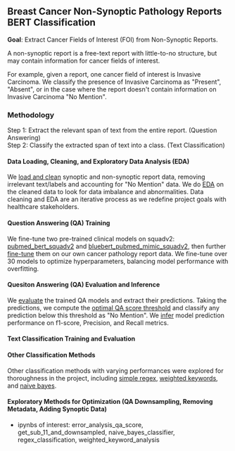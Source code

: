 ## Breast Cancer Non-Synoptic Pathology Reports BERT Classification

**Goal**: Extract Cancer Fields of Interest (FOI) from Non-Synoptic Reports.

A non-synoptic report is a free-text report with little-to-no structure, but may contain information for cancer fields of interest.

For example, given a report, one cancer field of interest is Invasive Carcinoma. We classify the presence of Invasive Carcinoma as "Present", "Absent", or in the case where the report doesn't contain information on Invasive Carcinoma "No Mention".

### Methodology
Step 1: Extract the relevant span of text from the entire report. (Question Answering)  
Step 2: Classify the extracted span of text into a class. (Text Classification)  

#### Data Loading, Cleaning, and Exploratory Data Analysis (EDA)
We [load and clean](https://github.com/trevorkwan/Breast-Cancer-Non-Synoptic-Pathology-Reports-BERT-Classification/blob/main/src/load_and_clean_data.py) synoptic and non-synoptic report data, removing irrelevant text/labels and accounting for "No Mention" data. We do [EDA](https://github.com/trevorkwan/Breast-Cancer-Non-Synoptic-Pathology-Reports-BERT-Classification/blob/main/src/EDA.py) on the cleaned data to look for data imbalance and abnormalities. Data cleaning and EDA are an iterative process as we redefine project goals with healthcare stakeholders.

#### Question Answering (QA) Training
We fine-tune two pre-trained clinical models on squadv2: [pubmed_bert_squadv2](https://huggingface.co/franklu/pubmed_bert_squadv2) and [bluebert_pubmed_mimic_squadv2](https://huggingface.co/trevorkwan/bluebert_pubmed_mimic_uncased_squadv2), then further [fine-tune](https://github.com/trevorkwan/Breast-Cancer-Non-Synoptic-Pathology-Reports-BERT-Classification/blob/main/src/train_v2.py) them on our own cancer pathology report data. We fine-tune over 30 models to optimize hyperparameters, balancing model performance with overfitting.

#### Quesiton Answering (QA) Evaluation and Inference
We [evaluate](https://github.com/trevorkwan/Breast-Cancer-Non-Synoptic-Pathology-Reports-BERT-Classification/blob/main/src/eval_v3.py) the trained QA models and extract their predictions. Taking the predictions, we compute the [optimal QA score threshold](https://github.com/trevorkwan/Breast-Cancer-Non-Synoptic-Pathology-Reports-BERT-Classification/blob/main/src/error_analysis_qa_score.ipynb) and classify any prediction below this threshold as "No Mention". We [infer](https://github.com/trevorkwan/Breast-Cancer-Non-Synoptic-Pathology-Reports-BERT-Classification/blob/main/src/inference_v2.py) model prediction performance on f1-score, Precision, and Recall metrics.

#### Text Classification Training and Evaluation

#### Other Classification Methods
Other classification methods with varying performances were explored for thoroughness in the project, including [simple regex](https://github.com/trevorkwan/Breast-Cancer-Non-Synoptic-Pathology-Reports-BERT-Classification/blob/main/src/regex_classification.ipynb), [weighted keywords](https://github.com/trevorkwan/Breast-Cancer-Non-Synoptic-Pathology-Reports-BERT-Classification/blob/main/src/weighted_keyword_analysis.ipynb), and [naive bayes](https://github.com/trevorkwan/Breast-Cancer-Non-Synoptic-Pathology-Reports-BERT-Classification/blob/main/src/naive_bayes_classifier.ipynb).

#### Exploratory Methods for Optimization (QA Downsampling, Removing Metadata, Adding Synoptic Data)


- ipynbs of interest: error_analysis_qa_score, get_sub_11_and_downsampled, naive_bayes_classifier, regex_classification, weighted_keyword_analysis
